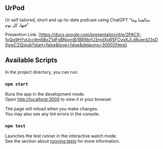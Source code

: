 ## UrPod
Ur self tailored, short and up-to-date podcast using ChatGPT
"سالفتنا وما فيها، كل يوم"

Presention Link: [https://docs.google.com/presentation/d/e/2PACX-1vQg9HYvUcc9m6BxZ1dFsBNixmBj1BR9brfJ3mdXpR5FCvqXJLd8uerd23sD0gwC2Q/pub?start=false&loop=false&delayms=3000](Here)


## Available Scripts

In the project directory, you can run:

### `npm start`

Runs the app in the development mode.\
Open [http://localhost:3000](http://localhost:3000) to view it in your browser.

The page will reload when you make changes.\
You may also see any lint errors in the console.

### `npm test`

Launches the test runner in the interactive watch mode.\
See the section about [running tests](https://facebook.github.io/create-react-app/docs/running-tests) for more information.
